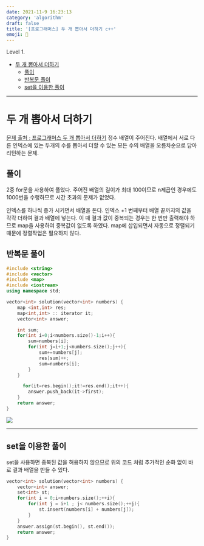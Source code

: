 ```yaml
---
date: 2021-11-9 16:23:13
category: 'algorithm'
draft: false
title: '[프로그래머스] 두 개 뽑아서 더하기 c++'
emoji: 🥢
---
```


Level 1.

- [두 개 뽑아서 더하기](#두-개-뽑아서-더하기)
  - [풀이](#풀이)
  - [반복문 풀이](#반복문-풀이)
  - [set을 이용한 풀이](#set을-이용한-풀이)

---

# 두 개 뽑아서 더하기

[문제 출처 : 프로그래머스 두 개 뽑아서 더하기](https://programmers.co.kr/learn/courses/30/lessons/68644)
정수 배열이 주어진다. 배열에서 서로 다른 인덱스에 있는 두개의 수를 뽑아서 더할 수 있는 모든 수의 배열을 오름차순으로 담아 리턴하는 문제.

## 풀이

2중 for문을 사용하여 풀었다. 주어진 배열의 길이가 최대 100이므로 n제곱인 경우에도 1000번을 수행하므로 시간 초과의 문제가 없었다.

인덱스를 하나씩 증가 시키면서 배열을 돈다. 인덱스 +1 번째부터 배열 끝까지의 값을 각각 더하여 결과 배열에 넣는다.
이 때 결과 값이 중복되는 경우는 한 번만 출력해야 하므로 map을 사용하여 중복값이 없도록 하였다. map에 삽입되면서 자동으로 정렬되기 때문에 정렬작업은 필요하지 않다.

## 반복문 풀이

```cpp
#include <string>
#include <vector>
#include <map>
#include <iostream>
using namespace std;

vector<int> solution(vector<int> numbers) {
    map <int,int> res;
    map<int,int> :: iterator it;
    vector<int> answer;

    int sum;
    for(int i=0;i<numbers.size()-1;i++){
        sum=numbers[i];
        for(int j=i+1;j<numbers.size();j++){
            sum+=numbers[j];
            res[sum]++;
            sum=numbers[i];
        }
    }

      for(it=res.begin();it!=res.end();it++){
        answer.push_back(it->first);
    }
    return answer;
}
```

![](https://images.velog.io/images/anji00/post/459a707b-aa4f-4064-8a5e-baa2f80d2283/image.png)

---

## set을 이용한 풀이

set을 사용하면 중복된 값을 허용하지 않으므로 위의 코드 처럼 추가적인 순화 없이 바로 결과 배열을 만들 수 있다.

```cpp
vector<int> solution(vector<int> numbers) {
    vector<int> answer;
    set<int> st;
    for(int i = 0;i<numbers.size();++i){
        for(int j = i+1 ; j< numbers.size();++j){
            st.insert(numbers[i] + numbers[j]);
        }
    }
    answer.assign(st.begin(), st.end());
    return answer;
}
```
